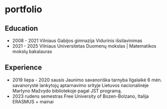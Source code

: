 # portfolio

## Education
* 2008 - 2021
  Vilniaus Gabijos gimnazija
  Vidurinis išsilavinimas
* 2021 - 2025
  Vilniaus Universitetas
  Duomenų mokslas | Matematikos mokslų bakalauras

## Experience
* 2019 liepa - 2020 sausis
  Jaunimo savanoriška tarnyba
  Ilgalaikė 6 mėn. savanorystė lankytojų aptarnavimo srityje Lietuvos nacionalinėje Martyno Mažvydo bibliotekoje pagal JST programą.
* 2023 rudens semestras
  Free University of Bozen-Bolzano, Italija
  ERASMUS + mainai
